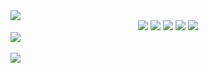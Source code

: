 <img src="https://capsule-render.vercel.app/api?type=waving&color=auto&height=200&section=header&text=Hi%20There👋&fontSize=90" />

<div align="center">
  <img src="https://img.shields.io/badge/HTML-E34F26?style=flat&logo=HTML&logoColor=white"/>
  <img src="https://img.shields.io/badge/CSS-1572B6?style=flat&logo=CSS&logoColor=white"/>
  <img src="https://img.shields.io/badge/Javascript-F7DF1E?style=flat&logo=Javascript&logoColor=white"/>
  <img src="https://img.shields.io/badge/JQuery-0769AD?style=flat&logo=JQuery&logoColor=white"/>
  <img src="https://img.shields.io/badge/React-61DAFB?style=flat&logo=React&logoColor=white"/>
</div>

<div>
  <img src="https://github-readme-stats.vercel.app/api/top-langs/?username=ojengdong&layout=compact"><br><br>
  <img src="https://github-readme-stats.vercel.app/api?username=ojengdong&show_icons=true">
</div>
